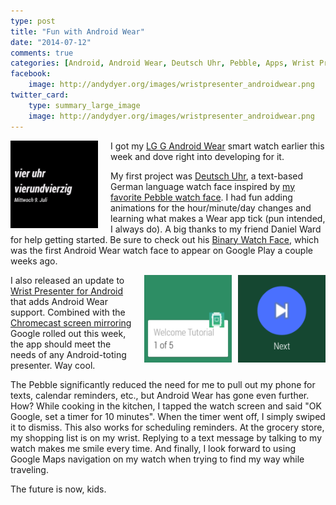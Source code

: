 ```yaml
---
type: post
title: "Fun with Android Wear"
date: "2014-07-12"
comments: true
categories: [Android, Android Wear, Deutsch Uhr, Pebble, Apps, Wrist Presenter]
facebook:
    image: http://andydyer.org/images/wristpresenter_androidwear.png
twitter_card:
    type: summary_large_image
    image: http://andydyer.org/images/wristpresenter_androidwear.png
---
```


<img src="/images/deutschuhr_androidwear.png" alt="Deutsch Uhr" style="width: 140px; float: left; margin-right: 20px" />I got my [LG G Android Wear](https://play.google.com/store/devices/details?id=lg_g_watch_black) smart watch earlier this week and dove right into developing for it.

My first project was [Deutsch Uhr](https://play.google.com/store/apps/details?id=com.dandydev.deutschuhr), a text-based German language watch face inspired by [my favorite Pebble watch face](https://www.google.com/url?q=http://www.mypebblefaces.com/apps/1446/1484/&sa=D&usg=AFQjCNHn1MUA0IUtwhRwqFGHYKorEIcmLg). I had fun adding animations for the hour/minute/day changes and learning what makes a Wear app tick (pun intended, I always do). A big thanks to my friend Daniel Ward for help getting started. Be sure to check out his [Binary Watch Face](http://phandroid.com/2014/07/06/custom-android-wear-watch-faces-binary-clock/), which was the first Android Wear watch face to appear on Google Play a couple weeks ago.

<img src="/images/wristpresenter_androidwear_next.png" alt="Wrist Presenter" style="width: 140px; float: right; margin-left: 10px" /><img src="/images/wristpresenter_androidwear.png" alt="Wrist Presenter" style="width: 140px; float: right; margin-left: 20px" />I also released an update to [Wrist Presenter for Android](https://play.google.com/store/apps/details?id=com.dandydev.wristpresenter) that adds Android Wear support. Combined with the [Chromecast screen mirroring](http://chrome.blogspot.com/2014/07/mirror-your-android-screen-to-tv-with.html) Google rolled out this week, the app should meet the needs of any Android-toting presenter. Way cool.

The Pebble significantly reduced the need for me to pull out my phone for texts, calendar reminders, etc., but Android Wear has gone even further. How? While cooking in the kitchen, I tapped the watch screen and said "OK Google, set a timer for 10 minutes". When the timer went off, I simply swiped it to dismiss. This also works for scheduling reminders. At the grocery store, my shopping list is on my wrist. Replying to a text message by talking to my watch makes me smile every time. And finally, I look forward to using Google Maps navigation on my watch when trying to find my way while traveling.

The future is now, kids.